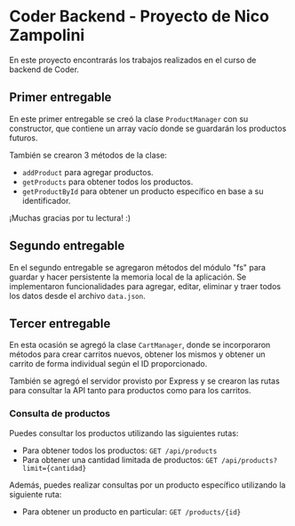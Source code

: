 # Coder Backend - Proyecto de Nico Zampolini

En este proyecto encontrarás los trabajos realizados en el curso de backend de Coder.

## Primer entregable

En este primer entregable se creó la clase `ProductManager` con su constructor, que contiene un array vacío donde se guardarán los productos futuros.

También se crearon 3 métodos de la clase:
- `addProduct` para agregar productos.
- `getProducts` para obtener todos los productos.
- `getProductById` para obtener un producto específico en base a su identificador.

¡Muchas gracias por tu lectura! :)

## Segundo entregable

En el segundo entregable se agregaron métodos del módulo "fs" para guardar y hacer persistente la memoria local de la aplicación. Se implementaron funcionalidades para agregar, editar, eliminar y traer todos los datos desde el archivo `data.json`.

## Tercer entregable

En esta ocasión se agregó la clase `CartManager`, donde se incorporaron métodos para crear carritos nuevos, obtener los mismos y obtener un carrito de forma individual según el ID proporcionado.

También se agregó el servidor provisto por Express y se crearon las rutas para consultar la API tanto para productos como para los carritos.

### Consulta de productos

Puedes consultar los productos utilizando las siguientes rutas:

- Para obtener todos los productos: `GET /api/products`
- Para obtener una cantidad limitada de productos: `GET /api/products?limit={cantidad}`

Además, puedes realizar consultas por un producto específico utilizando la siguiente ruta:

- Para obtener un producto en particular: `GET /products/{id}`
